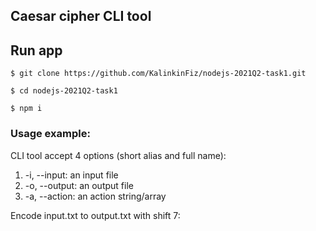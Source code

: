 ## Caesar cipher CLI tool

## Run app

```
$ git clone https://github.com/KalinkinFiz/nodejs-2021Q2-task1.git
```

```
$ cd nodejs-2021Q2-task1
```

```
$ npm i
```

### Usage example:

CLI tool accept 4 options (short alias and full name):

1.  -i, --input: an input file
2.  -o, --output: an output file
3.  -a, --action: an action string/array

Encode input.txt to output.txt with shift 7:
